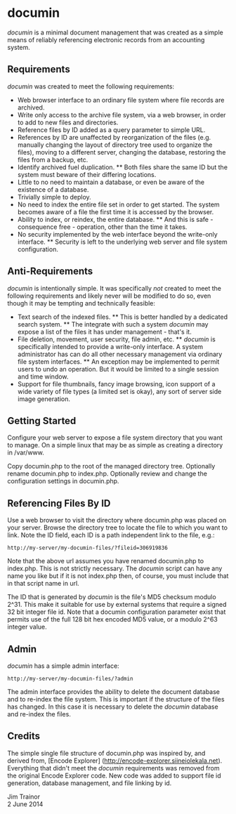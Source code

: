 # documin
*documin* is a minimal document management that was created as a simple means of reliably referencing electronic records from an accounting system.

## Requirements

*documin* was created to meet the following requirements:

* Web browser interface to an ordinary file system where file records are archived.
* Write only access to the archive file system, via a web browser, in order to add to new files and directories.
* Reference files by ID added as a query parameter to simple URL.
* References by ID are unaffected by reorganization of the files (e.g. manually changing the layout of directory tree used to organize the files), moving to a different server, changing the database, restoring the files from a backup, etc.
* Identify archived fuel duplication.
** Both files share the same ID but the system must beware of their differing locations.
* Little to no need to maintain a database, or even be aware of the existence of a database.
* Trivially simple to deploy.
* No need to index the entire file set in order to get started. The system becomes aware of a file the first time it is accessed by the browser.
* Ability to index, or reindex, the entire database.
	** And this is safe - consequence free - operation, other than the time it takes.
* No security implemented by the web interface beyond the write-only interface.
** Security is left to the underlying web server and file system configuration.

## Anti-Requirements

*documin* is intentionally simple. It was specifically _not_ created to meet the following requirements and likely never will be modified to do so, even though it may be tempting and technically feasible:

* Text search of the indexed files.
** This is better handled by a dedicated search system.
** The integrate with such a system *documin* may expose a list of the files it has under management - that's it.
* File deletion, movement, user security, file admin, etc.
** *documin* is specifically intended to provide a write-only interface. A system administrator has can do all other necessary management via ordinary file system interfaces.
** An exception may be implemented to permit users to undo an operation. But it would be limited to a single session and time window.
* Support for file thumbnails, fancy image browsing, icon support of a wide variety of file types (a limited set is okay), any sort of server side image generation.

## Getting Started

Configure your web server to expose a file system directory that you want to manage. On a simple linux that may be as simple as creating a directory in /var/www.

Copy documin.php to the root of the managed directory tree. Optionally rename documin.php to index.php. Optionally review and change the configuration settings in documin.php.

## Referencing Files By ID

Use a web browser to visit the directory where documin.php was placed on your server. Browse the directory tree to locate the file to which you want to link. Note the ID field, each ID is a path independent link to the file, e.g.:

    http://my-server/my-documin-files/?fileid=306919836

Note that the above url assumes you have renamed documin.php to index.php. This is not strictly necessary. The *documin* script can have any name you like but if it is not index.php then, of course, you must include that in that script name in url.

The ID that is generated by *documin* is the file's MD5 checksum modulo 2^31. This make it suitable for use by external systems that require a signed 32 bit integer file id. Note that a documin configuration parameter exist that permits use of the full 128 bit hex encoded MD5 value, or a modulo 2^63 integer value.

## Admin

*documin* has a simple admin interface:

    http://my-server/my-documin-files/?admin

The admin interface provides the ability to delete the document database and to re-index the file system. This is important if the structure of the files has changed. In this case it is necessary to delete the *documin* database and re-index the files.

## Credits

The simple single file structure of documin.php was inspired by, and derived from, [Encode Explorer] (http://encode-explorer.siineiolekala.net). Everything that didn't meet the *documin* requirements was removed from the original Encode Explorer code. New code was added to support file id generation, database management, and file linking by id.

Jim Trainor  
2 June 2014
